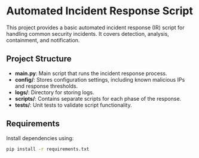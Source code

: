 # Automated Incident Response Script

This project provides a basic automated incident response (IR) script for handling common security incidents. It covers detection, analysis, containment, and notification.

## Project Structure

- **main.py**: Main script that runs the incident response process.
- **config/**: Stores configuration settings, including known malicious IPs and response thresholds.
- **logs/**: Directory for storing logs.
- **scripts/**: Contains separate scripts for each phase of the response.
- **tests/**: Unit tests to validate script functionality.

## Requirements

Install dependencies using:

```bash
pip install -r requirements.txt
